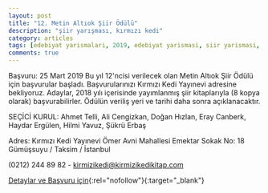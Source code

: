 ```yaml
---
layout: post
title: "12. Metin Altıok Şiir Ödülü"
description: "şiir yarışması, kırmızı kedi"
category: articles
tags: [edebiyat yarismalari, 2019, edebiyat yarismasi, siir yarismasi, siir odulu]
comments: true
---
```


Başvuru: 25 Mart 2019
Bu yıl 12'ncisi verilecek olan Metin Altıok Şiir Ödülü için başvurular başladı.
Başvurularınızı Kırmızı Kedi Yayınevi adresine bekliyoruz.
Adaylar,  2018 yılı içerisinde yayımlanmış şiir kitaplarıyla (8 kopya olarak) başvurabilirler.
Ödülün veriliş yeri ve tarihi daha sonra açıklanacaktır.

SEÇİCİ KURUL:
Ahmet Telli, Ali Cengizkan, Doğan Hızlan, Eray Canberk, Haydar Ergülen, Hilmi Yavuz, Şükrü Erbaş

Adres:
Kırmızı Kedi Yayınevi
Ömer Avni Mahallesi Emektar Sokak No: 18 Gümüşsuyu / Taksim / İstanbul

(0212) 244 89 82 - kirmizikedi@kirmizikedikitap.com

[Detaylar ve Başvuru için](https://www.kirmizikedi.com/haberler?utm_source=edebiyatyarismalari.com&utm_medium=affiliate){:rel="nofollow"}{:target="_blank"}